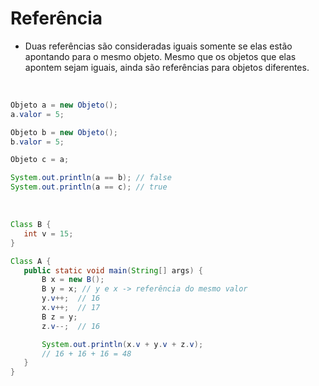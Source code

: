 # Referência

- Duas referências são consideradas iguais somente se elas estão apontando para o mesmo objeto. Mesmo que os objetos que elas apontem sejam iguais, ainda são referências para objetos diferentes.

<br>

 ```java
Objeto a = new Objeto();
a.valor = 5;

Objeto b = new Objeto();
b.valor = 5;

Objeto c = a;

System.out.println(a == b); // false
System.out.println(a == c); // true
```
<br>

 ```java
Class B {
    int v = 15;
}

Class A {
    public static void main(String[] args) {
        B x = new B();
        B y = x; // y e x -> referência do mesmo valor
        y.v++;  // 16
        x.v++;  // 17
        B z = y;
        z.v--;  // 16

        System.out.println(x.v + y.v + z.v); 
        // 16 + 16 + 16 = 48
    }
}
  ```